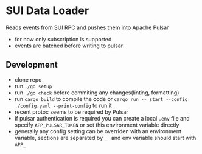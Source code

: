 # SUI Data Loader

Reads events from SUI RPC and pushes them into Apache Pulsar
- for now only subscription is supported
- events are batched before writing to pulsar

## Development
- clone repo
- run `./go setup`
- run `./go check` before commiting any changes(linting, formatting)
- run `cargo build` to compile the code or `cargo run -- start --config ./config.yaml --print-config` to run it
- recent protoc seems to be required by Pulsar
- if pulsar authentication is required you can create a local `.env` file and specify `APP_PULSAR_TOKEN` or set this environment variable directly
- generally any config setting can be overriden with an environment variable, sections are separated by `_ ` and env variable should start with `APP_`
